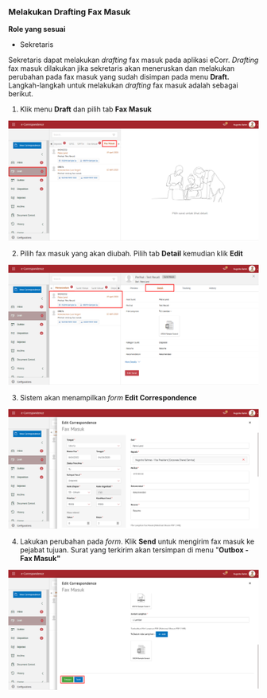 ### **Melakukan Drafting Fax Masuk**

**Role yang sesuai**

- Sekretaris

Sekretaris dapat melakukan _drafting_ fax masuk pada aplikasi eCorr. _Drafting_ fax masuk dilakukan jika sekretaris akan meneruskan dan melakukan perubahan pada fax masuk yang sudah disimpan pada menu **Draft.** Langkah-langkah untuk melakukan _drafting_ fax masuk adalah sebagai berikut.

1.    Klik menu **Draft** dan pilih tab **Fax Masuk**

![gambar](SC_FaxMasuk/FM06.png)

2.    Pilih fax masuk yang akan diubah. Pilih tab **Detail** kemudian klik **Edit**

![gambar](SC_FaxMasuk/FM07.png)

3.    Sistem akan menampilkan _form_ **Edit Correspondence**

![gambar](SC_FaxMasuk/FM08.png)

4.	  Lakukan perubahan pada _form_. Klik **Send** untuk mengirim fax masuk ke pejabat tujuan. Surat yang terkirim akan tersimpan di menu "**Outbox - Fax Masuk"**

![gambar](SC_FaxMasuk/FM09.png)